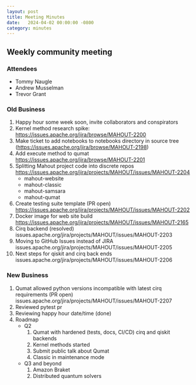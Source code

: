```yaml
---
layout: post
title: Meeting Minutes
date:   2024-04-02 00:00:00 -0800
category: minutes
---
```

## Weekly community meeting

### Attendees
* Tommy Naugle
* Andrew Musselman
* Trevor Grant

### Old Business
1. Happy hour some week soon, invite collaborators and conspirators
1. Kernel method research spike: https://issues.apache.org/jira/browse/MAHOUT-2200
1. Make ticket to add notebooks to notebooks directory in source tree (https://issues.apache.org/jira/browse/MAHOUT-2198)
1. Add execute method to qumat https://issues.apache.org/jira/browse/MAHOUT-2201
1. Splitting Mahout project code into discrete repos https://issues.apache.org/jira/projects/MAHOUT/issues/MAHOUT-2204
    * mahout-website
    * mahout-classic
    * mahout-samsara
    * mahout-qumat
1. Create testing suite template (PR open) https://issues.apache.org/jira/projects/MAHOUT/issues/MAHOUT-2202
1. Docker image for web site build https://issues.apache.org/jira/projects/MAHOUT/issues/MAHOUT-2165
1. Cirq backend (resolved) issues.apache.org/jira/projects/MAHOUT/issues/MAHOUT-2203
1. Moving to GitHub Issues instead of JIRA issues.apache.org/jira/projects/MAHOUT/issues/MAHOUT-2205
1. Next steps for qiskit and cirq back ends issues.apache.org/jira/projects/MAHOUT/issues/MAHOUT-2206

### New Business
1. Qumat allowed python versions incompatible with latest cirq requirements (PR open) issues.apache.org/jira/projects/MAHOUT/issues/MAHOUT-2207
1. Reviewed pytest pr
1. Reviewing happy hour date/time (done)
1. Roadmap
    * Q2
        1. Qumat with hardened (tests, docs, CI/CD) cirq and qiskit backends
        1. Kernel methods started
        1. Submit public talk about Qumat
        1. Classic in maintenance mode
    * Q3 and beyond
        1. Amazon Braket
        1. Distributed quantum solvers
